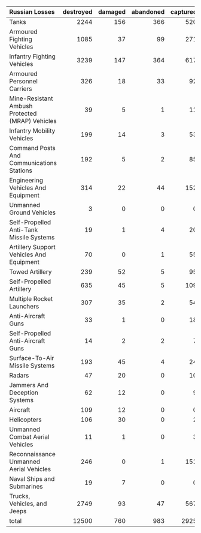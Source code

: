 | Russian Losses                                   |   destroyed |   damaged |   abandoned |   captured |   total |
|:-------------------------------------------------|------------:|----------:|------------:|-----------:|--------:|
| Tanks                                            |        2244 |       156 |         366 |        520 |    3286 |
| Armoured Fighting Vehicles                       |        1085 |        37 |          99 |        271 |    1492 |
| Infantry Fighting Vehicles                       |        3239 |       147 |         364 |        617 |    4367 |
| Armoured Personnel Carriers                      |         326 |        18 |          33 |         92 |     469 |
| Mine-Resistant Ambush Protected  (MRAP) Vehicles |          39 |         5 |           1 |         11 |      56 |
| Infantry Mobility Vehicles                       |         199 |        14 |           3 |         53 |     269 |
| Command Posts And Communications Stations        |         192 |         5 |           2 |         85 |     284 |
| Engineering Vehicles And Equipment               |         314 |        22 |          44 |        152 |     532 |
| Unmanned Ground Vehicles                         |           3 |         0 |           0 |          0 |       3 |
| Self-Propelled Anti-Tank Missile Systems         |          19 |         1 |           4 |         20 |      44 |
| Artillery Support Vehicles And Equipment         |          70 |         0 |           1 |         55 |     126 |
| Towed Artillery                                  |         239 |        52 |           5 |         95 |     391 |
| Self-Propelled Artillery                         |         635 |        45 |           5 |        109 |     794 |
| Multiple Rocket Launchers                        |         307 |        35 |           2 |         54 |     398 |
| Anti-Aircraft Guns                               |          33 |         1 |           0 |         18 |      52 |
| Self-Propelled Anti-Aircraft Guns                |          14 |         2 |           2 |          7 |      25 |
| Surface-To-Air Missile Systems                   |         193 |        45 |           4 |         24 |     266 |
| Radars                                           |          47 |        20 |           0 |         10 |      77 |
| Jammers And Deception Systems                    |          62 |        12 |           0 |          9 |      83 |
| Aircraft                                         |         109 |        12 |           0 |          0 |     121 |
| Helicopters                                      |         106 |        30 |           0 |          2 |     138 |
| Unmanned Combat Aerial Vehicles                  |          11 |         1 |           0 |          3 |      15 |
| Reconnaissance Unmanned Aerial Vehicles          |         246 |         0 |           1 |        151 |     398 |
| Naval Ships and Submarines                       |          19 |         7 |           0 |          0 |      26 |
| Trucks, Vehicles, and Jeeps                      |        2749 |        93 |          47 |        567 |    3456 |
| total                                            |       12500 |       760 |         983 |       2925 |   17168 |